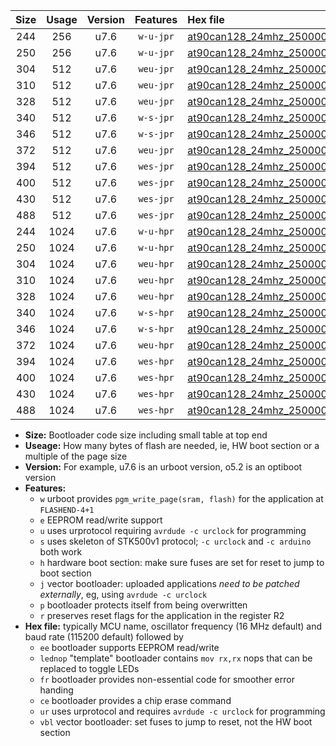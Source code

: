 |Size|Usage|Version|Features|Hex file|
|:-:|:-:|:-:|:-:|:--|
|244|256|u7.6|`w-u-jpr`|[at90can128_24mhz_250000bps_ur_vbl.hex](https://raw.githubusercontent.com/stefanrueger/urboot/main//at90can128_24mhz_250000bps_ur_vbl.hex)|
|250|256|u7.6|`w-u-jpr`|[at90can128_24mhz_250000bps_lednop_ur_vbl.hex](https://raw.githubusercontent.com/stefanrueger/urboot/main//at90can128_24mhz_250000bps_lednop_ur_vbl.hex)|
|304|512|u7.6|`weu-jpr`|[at90can128_24mhz_250000bps_ee_ur_vbl.hex](https://raw.githubusercontent.com/stefanrueger/urboot/main//at90can128_24mhz_250000bps_ee_ur_vbl.hex)|
|310|512|u7.6|`weu-jpr`|[at90can128_24mhz_250000bps_ee_lednop_ur_vbl.hex](https://raw.githubusercontent.com/stefanrueger/urboot/main//at90can128_24mhz_250000bps_ee_lednop_ur_vbl.hex)|
|328|512|u7.6|`weu-jpr`|[at90can128_24mhz_250000bps_ee_lednop_fr_ur_vbl.hex](https://raw.githubusercontent.com/stefanrueger/urboot/main//at90can128_24mhz_250000bps_ee_lednop_fr_ur_vbl.hex)|
|340|512|u7.6|`w-s-jpr`|[at90can128_24mhz_250000bps_vbl.hex](https://raw.githubusercontent.com/stefanrueger/urboot/main//at90can128_24mhz_250000bps_vbl.hex)|
|346|512|u7.6|`w-s-jpr`|[at90can128_24mhz_250000bps_lednop_vbl.hex](https://raw.githubusercontent.com/stefanrueger/urboot/main//at90can128_24mhz_250000bps_lednop_vbl.hex)|
|372|512|u7.6|`weu-jpr`|[at90can128_24mhz_250000bps_ee_lednop_fr_ce_ur_vbl.hex](https://raw.githubusercontent.com/stefanrueger/urboot/main//at90can128_24mhz_250000bps_ee_lednop_fr_ce_ur_vbl.hex)|
|394|512|u7.6|`wes-jpr`|[at90can128_24mhz_250000bps_ee_vbl.hex](https://raw.githubusercontent.com/stefanrueger/urboot/main//at90can128_24mhz_250000bps_ee_vbl.hex)|
|400|512|u7.6|`wes-jpr`|[at90can128_24mhz_250000bps_ee_lednop_vbl.hex](https://raw.githubusercontent.com/stefanrueger/urboot/main//at90can128_24mhz_250000bps_ee_lednop_vbl.hex)|
|430|512|u7.6|`wes-jpr`|[at90can128_24mhz_250000bps_ee_lednop_fr_vbl.hex](https://raw.githubusercontent.com/stefanrueger/urboot/main//at90can128_24mhz_250000bps_ee_lednop_fr_vbl.hex)|
|488|512|u7.6|`wes-jpr`|[at90can128_24mhz_250000bps_ee_lednop_fr_ce_vbl.hex](https://raw.githubusercontent.com/stefanrueger/urboot/main//at90can128_24mhz_250000bps_ee_lednop_fr_ce_vbl.hex)|
|244|1024|u7.6|`w-u-hpr`|[at90can128_24mhz_250000bps_ur.hex](https://raw.githubusercontent.com/stefanrueger/urboot/main//at90can128_24mhz_250000bps_ur.hex)|
|250|1024|u7.6|`w-u-hpr`|[at90can128_24mhz_250000bps_lednop_ur.hex](https://raw.githubusercontent.com/stefanrueger/urboot/main//at90can128_24mhz_250000bps_lednop_ur.hex)|
|304|1024|u7.6|`weu-hpr`|[at90can128_24mhz_250000bps_ee_ur.hex](https://raw.githubusercontent.com/stefanrueger/urboot/main//at90can128_24mhz_250000bps_ee_ur.hex)|
|310|1024|u7.6|`weu-hpr`|[at90can128_24mhz_250000bps_ee_lednop_ur.hex](https://raw.githubusercontent.com/stefanrueger/urboot/main//at90can128_24mhz_250000bps_ee_lednop_ur.hex)|
|328|1024|u7.6|`weu-hpr`|[at90can128_24mhz_250000bps_ee_lednop_fr_ur.hex](https://raw.githubusercontent.com/stefanrueger/urboot/main//at90can128_24mhz_250000bps_ee_lednop_fr_ur.hex)|
|340|1024|u7.6|`w-s-hpr`|[at90can128_24mhz_250000bps.hex](https://raw.githubusercontent.com/stefanrueger/urboot/main//at90can128_24mhz_250000bps.hex)|
|346|1024|u7.6|`w-s-hpr`|[at90can128_24mhz_250000bps_lednop.hex](https://raw.githubusercontent.com/stefanrueger/urboot/main//at90can128_24mhz_250000bps_lednop.hex)|
|372|1024|u7.6|`weu-hpr`|[at90can128_24mhz_250000bps_ee_lednop_fr_ce_ur.hex](https://raw.githubusercontent.com/stefanrueger/urboot/main//at90can128_24mhz_250000bps_ee_lednop_fr_ce_ur.hex)|
|394|1024|u7.6|`wes-hpr`|[at90can128_24mhz_250000bps_ee.hex](https://raw.githubusercontent.com/stefanrueger/urboot/main//at90can128_24mhz_250000bps_ee.hex)|
|400|1024|u7.6|`wes-hpr`|[at90can128_24mhz_250000bps_ee_lednop.hex](https://raw.githubusercontent.com/stefanrueger/urboot/main//at90can128_24mhz_250000bps_ee_lednop.hex)|
|430|1024|u7.6|`wes-hpr`|[at90can128_24mhz_250000bps_ee_lednop_fr.hex](https://raw.githubusercontent.com/stefanrueger/urboot/main//at90can128_24mhz_250000bps_ee_lednop_fr.hex)|
|488|1024|u7.6|`wes-hpr`|[at90can128_24mhz_250000bps_ee_lednop_fr_ce.hex](https://raw.githubusercontent.com/stefanrueger/urboot/main//at90can128_24mhz_250000bps_ee_lednop_fr_ce.hex)|

- **Size:** Bootloader code size including small table at top end
- **Useage:** How many bytes of flash are needed, ie, HW boot section or a multiple of the page size
- **Version:** For example, u7.6 is an urboot version, o5.2 is an optiboot version
- **Features:**
  + `w` urboot provides `pgm_write_page(sram, flash)` for the application at `FLASHEND-4+1`
  + `e` EEPROM read/write support
  + `u` uses urprotocol requiring `avrdude -c urclock` for programming
  + `s` uses skeleton of STK500v1 protocol; `-c urclock` and `-c arduino` both work
  + `h` hardware boot section: make sure fuses are set for reset to jump to boot section
  + `j` vector bootloader: uploaded applications *need to be patched externally*, eg, using `avrdude -c urclock`
  + `p` bootloader protects itself from being overwritten
  + `r` preserves reset flags for the application in the register R2
- **Hex file:** typically MCU name, oscillator frequency (16 MHz default) and baud rate (115200 default) followed by
  + `ee` bootloader supports EEPROM read/write
  + `lednop` "template" bootloader contains `mov rx,rx` nops that can be replaced to toggle LEDs
  + `fr` bootloader provides non-essential code for smoother error handing
  + `ce` bootloader provides a chip erase command
  + `ur` uses urprotocol and requires `avrdude -c urclock` for programming
  + `vbl` vector bootloader: set fuses to jump to reset, not the HW boot section
